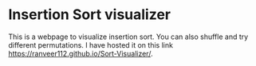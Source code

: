 # Insertion Sort visualizer
This is a webpage to visualize insertion sort. You can also shuffle and try
different permutations. I have hosted it on this link https://ranveer112.github.io/Sort-Visualizer/.
